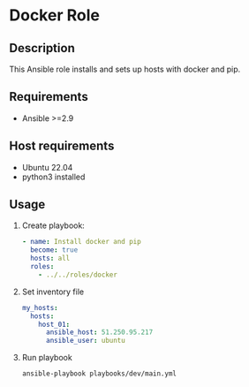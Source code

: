 # Docker Role

## Description

This Ansible role installs and sets up hosts with docker and pip.

## Requirements

- Ansible >=2.9

## Host requirements

- Ubuntu 22.04
- python3 installed

## Usage

1. Create playbook:

   ```yaml
   - name: Install docker and pip
     become: true
     hosts: all
     roles:
       - ../../roles/docker 
   ```

2. Set inventory file

   ```yaml
   my_hosts:
     hosts:
       host_01:
         ansible_host: 51.250.95.217
         ansible_user: ubuntu
   ```

3. Run playbook

   ```bash
   ansible-playbook playbooks/dev/main.yml
   ```

